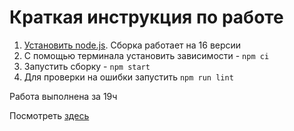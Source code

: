 # Краткая инструкция по работе

1. [Установить node.js](https://nodejs.org/download/release/latest-v16.x/). Сборка работает на 16 версии
2. С помощью терминала установить зависимости - `npm ci`
3. Запустить сборку - `npm start`
4. Для проверки на ошибки запустить `npm run lint`

Работа выполнена за 19ч

Посмотреть [здесь](https://coffee-2-h4k9euns9-mydreamfantasy.vercel.app/)
